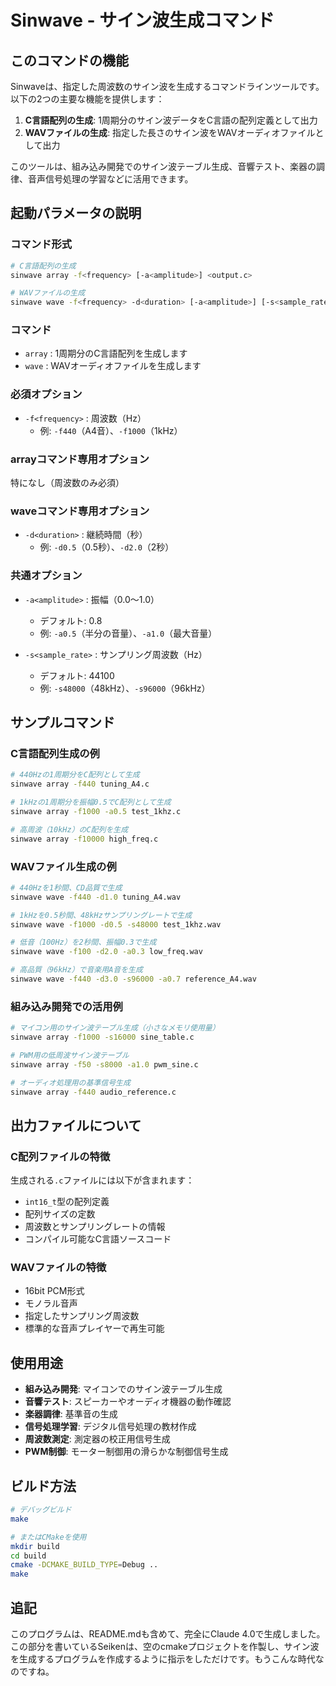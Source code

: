 # Sinwave - サイン波生成コマンド

## このコマンドの機能

Sinwaveは、指定した周波数のサイン波を生成するコマンドラインツールです。以下の2つの主要な機能を提供します：

1. **C言語配列の生成**: 1周期分のサイン波データをC言語の配列定義として出力
2. **WAVファイルの生成**: 指定した長さのサイン波をWAVオーディオファイルとして出力

このツールは、組み込み開発でのサイン波テーブル生成、音響テスト、楽器の調律、音声信号処理の学習などに活用できます。

## 起動パラメータの説明

### コマンド形式

```bash
# C言語配列の生成
sinwave array -f<frequency> [-a<amplitude>] <output.c>

# WAVファイルの生成
sinwave wave -f<frequency> -d<duration> [-a<amplitude>] [-s<sample_rate>] <output.wav>
```

### コマンド

- `array` : 1周期分のC言語配列を生成します
- `wave`  : WAVオーディオファイルを生成します

### 必須オプション

- `-f<frequency>` : 周波数（Hz）
  - 例: `-f440`（A4音）、`-f1000`（1kHz）

### arrayコマンド専用オプション

特になし（周波数のみ必須）

### waveコマンド専用オプション

- `-d<duration>` : 継続時間（秒）
  - 例: `-d0.5`（0.5秒）、`-d2.0`（2秒）

### 共通オプション

- `-a<amplitude>` : 振幅（0.0～1.0）
  - デフォルト: 0.8
  - 例: `-a0.5`（半分の音量）、`-a1.0`（最大音量）

- `-s<sample_rate>` : サンプリング周波数（Hz）
  - デフォルト: 44100
  - 例: `-s48000`（48kHz）、`-s96000`（96kHz）

## サンプルコマンド

### C言語配列生成の例

```bash
# 440Hzの1周期分をC配列として生成
sinwave array -f440 tuning_A4.c

# 1kHzの1周期分を振幅0.5でC配列として生成
sinwave array -f1000 -a0.5 test_1khz.c

# 高周波（10kHz）のC配列を生成
sinwave array -f10000 high_freq.c
```

### WAVファイル生成の例

```bash
# 440Hzを1秒間、CD品質で生成
sinwave wave -f440 -d1.0 tuning_A4.wav

# 1kHzを0.5秒間、48kHzサンプリングレートで生成
sinwave wave -f1000 -d0.5 -s48000 test_1khz.wav

# 低音（100Hz）を2秒間、振幅0.3で生成
sinwave wave -f100 -d2.0 -a0.3 low_freq.wav

# 高品質（96kHz）で音楽用A音を生成
sinwave wave -f440 -d3.0 -s96000 -a0.7 reference_A4.wav
```

### 組み込み開発での活用例

```bash
# マイコン用のサイン波テーブル生成（小さなメモリ使用量）
sinwave array -f1000 -s16000 sine_table.c

# PWM用の低周波サイン波テーブル
sinwave array -f50 -s8000 -a1.0 pwm_sine.c

# オーディオ処理用の基準信号生成
sinwave array -f440 audio_reference.c
```

## 出力ファイルについて

### C配列ファイルの特徴

生成される`.c`ファイルには以下が含まれます：

- `int16_t`型の配列定義
- 配列サイズの定数
- 周波数とサンプリングレートの情報
- コンパイル可能なC言語ソースコード

### WAVファイルの特徴

- 16bit PCM形式
- モノラル音声
- 指定したサンプリング周波数
- 標準的な音声プレイヤーで再生可能

## 使用用途

- **組み込み開発**: マイコンでのサイン波テーブル生成
- **音響テスト**: スピーカーやオーディオ機器の動作確認
- **楽器調律**: 基準音の生成
- **信号処理学習**: デジタル信号処理の教材作成
- **周波数測定**: 測定器の校正用信号生成
- **PWM制御**: モーター制御用の滑らかな制御信号生成

## ビルド方法

```bash
# デバッグビルド
make

# またはCMakeを使用
mkdir build
cd build
cmake -DCMAKE_BUILD_TYPE=Debug ..
make
```

## 追記

このプログラムは、README.mdも含めて、完全にClaude 4.0で生成しました。この部分を書いているSeikenは、空のcmakeプロジェクトを作製し、サイン波を生成するプログラムを作成するように指示をしただけです。もうこんな時代なのですね。
